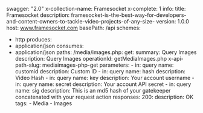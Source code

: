swagger: "2.0"
x-collection-name: Framesocket
x-complete: 1
info:
  title: Framesocket
  description: framesocket-is-the-best-way-for-developers-and-content-owners-to-tackle-video-projects-of-any-size-
  version: 1.0.0
host: www.framesocket.com
basePath: /api
schemes:
- http
produces:
- application/json
consumes:
- application/json
paths:
  /media/images.php:
    get:
      summary: Query Images
      description: Query Images
      operationId: getMediaImages.php
      x-api-path-slug: mediaimages-php-get
      parameters:
      - in: query
        name: customid
        description: Custom ID
      - in: query
        name: hash
        description: Video Hash
      - in: query
        name: key
        description: Your account username
      - in: query
        name: secret
        description: Your account API secret
      - in: query
        name: sig
        description: This is an md5 hash of your gatekeeper concatenated with your
          request action
      responses:
        200:
          description: OK
      tags:
      - Media
      - Images
